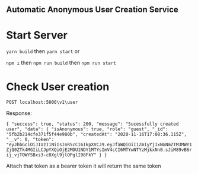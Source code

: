 ## Automatic Anonymous User Creation Service


# Start Server

`yarn build` then `yarn start` or

`npm i` then `npm run build` then `npm run start`

# Check User creation

`POST localhost:5000\v1\user`

Response: 

`{
    "success": true,
    "status": 200,
    "message": "Sucessfully created user",
    "data": {
        "isAnonymous": true,
        "role": "guest",
        "_id": "5fb2b214cfe371f5f44e980b",
        "createdAt": "2020-11-16T17:08:36.115Z",
        "__v": 0,
        "token": "eyJhbGciOiJIUzI1NiIsInR5cCI6IkpXVCJ9.eyJfaWQiOiI1ZmIyYjIxNGNmZTM3MWY1ZjQ0ZTk4MGIiLCJpYXQiOjE2MDU1NDY1MTYsImV4cCI6MTYwNTYzMjkxNn0.sJiM89vB6rij_vjTOWY5Bxs3-c8Xgl9jlOPglI98FkY"
    }
}`

Attach that token as a bearer token it will return the same token